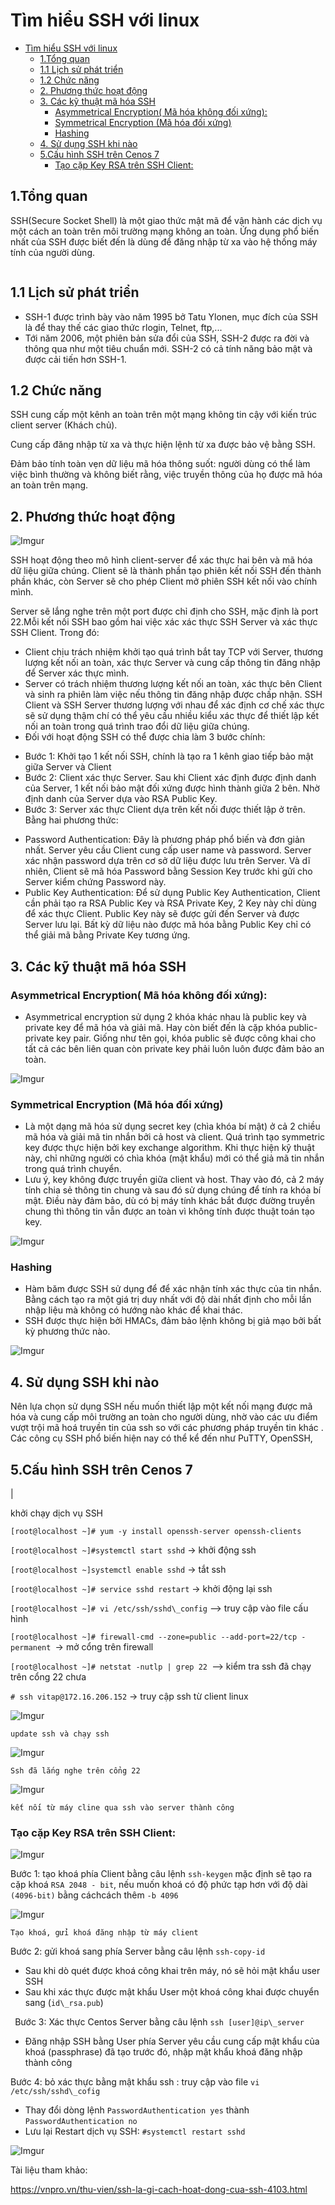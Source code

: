 # Tìm hiểu SSH với linux
- [Tìm hiểu SSH với linux](#tìm-hiểu-ssh-với-linux)
  - [1.Tổng quan](#1tổng-quan)
  - [1.1 Lịch sử phát triển](#11-lịch-sử-phát-triển)
  - [1.2 Chức năng](#12-chức-năng)
  - [2. Phương thức hoạt động](#2-phương-thức-hoạt-động)
  - [3. Các kỹ thuật mã hóa SSH](#3-các-kỹ-thuật-mã-hóa-ssh)
    - [Asymmetrical Encryption( Mã hóa không đối xứng):](#asymmetrical-encryption-mã-hóa-không-đối-xứng)
    - [Symmetrical Encryption (Mã hóa đối xứng)](#symmetrical-encryption-mã-hóa-đối-xứng)
    - [Hashing](#hashing)
  - [4. Sử dụng SSH khi nào](#4-sử-dụng-ssh-khi-nào)
  - [5.Cấu hình SSH trên Cenos 7](#5cấu-hình-ssh-trên-cenos-7)
    - [Tạo cặp Key RSA trên SSH Client:](#tạo-cặp-key-rsa-trên-ssh-client)


## 1.Tổng quan
SSH(Secure Socket Shell) là một giao thức mật mã để vận hành các dịch vụ một cách an toàn trên môi trường mạng không an toàn. Ứng dụng phổ biến nhất của SSH được biết đến là dùng để đăng nhập từ xa vào hệ thống máy tính của người dùng.

![[](Aspose.Words.0c3871b3-42a1-4c56-8357-465728b29f06.001.png)](https://i.imgur.com/dl0YMR6.png)
## 1.1 Lịch sử phát triển
- SSH-1 được trình bày vào năm 1995 bở Tatu Ylonen, mục đích của SSH là để thay thế các giao thức rlogin, Telnet, ftp,...
- Tới năm 2006, một phiên bản sửa đổi của SSH, SSH-2 được ra đời và thông qua như một tiêu chuẩn mới. SSH-2 có cả tính năng bảo mật và được cải tiến hơn SSH-1.
## 1.2 Chức năng
SSH cung cấp một kênh an toàn trên một mạng không tin cậy với kiến trúc client server (Khách chủ). 

Cung cấp đăng nhập từ xa và thực hiện lệnh từ xa được bảo vệ bằng SSH. 

Đảm bảo tính toàn vẹn dữ liệu mã hóa thông suốt: người dùng có thể làm việc bình thường và không biết rằng, việc truyền thông của họ được mã hóa an toàn trên mạng.
## 2. Phương thức hoạt động

![Imgur](https://i.imgur.com/WpDvB9H.png)

SSH hoạt động theo mô hình client-server để xác thực hai bên và mã hóa dữ liệu giữa chúng. Client sẽ là thành phần tạo phiên kết nối SSH đến thành phần khác, còn Server sẽ cho phép Client mở phiên SSH kết nối vào chính mình.

Server sẽ lắng nghe trên một port được chỉ định cho SSH, mặc định là port 22.Mỗi kết nối SSH bao gồm hai việc xác  xác thực SSH Server và xác thực SSH Client. Trong đó:

- Client chịu trách nhiệm khởi tạo quá trình bắt tay TCP với Server, thương lượng kết nối an toàn, xác thực Server và cung cấp thông tin đăng nhập để Server xác thực mình.
- Server có trách nhiệm thương lượng kết nối an toàn, xác thực bên Client và sinh ra phiên làm việc nếu thông tin đăng nhập được chấp nhận. SSH Client và SSH Server thương lượng với nhau để xác định cơ chế xác thực sẽ sử dụng thậm chí có thể yêu cầu nhiều kiểu xác thực để thiết lập kết nối an toàn trong quá trình trao đổi dữ liệu giữa chúng.
- Đối với hoạt động SSH có thể được chia làm 3 bước chính:
+ Bước 1: Khởi tạo 1 kết nối SSH, chính là tạo ra 1 kênh giao tiếp bảo mật giữa Server và Client
+ Bước 2: Client xác thực Server. Sau khi Client xác định được định danh của Server, 1 kết nối bảo mật đối xứng được hình thành giữa 2 bên. Nhờ định danh của Server dựa vào RSA Public Key.
+ Bước 3: Server xác thực Client dựa trên kết nối được thiết lập ở trên. Bằng hai phương thức:
- Password Authentication: Đây là phương pháp phổ biến và đơn giản nhất. Server yêu cầu Client cung cấp user name và password. Server xác nhận password dựa trên cơ sở dữ liệu được lưu trên Server. Và dĩ nhiên,  Client sẽ mã hóa Password bằng Session Key trước khi gửi cho Server kiểm chứng Password này.
- Public Key Authentication: Để sử dụng Public Key Authentication, Client cần phải tạo ra RSA Public Key và RSA Private Key, 2 Key này chỉ dùng để xác thực Client. Public Key này sẽ được gửi đến Server và được Server lưu lại. Bất kỳ dữ liệu nào được mã hóa bằng Public Key chỉ có thể giải mã bằng Private Key tương ứng.

## 3. Các kỹ thuật mã hóa SSH
### Asymmetrical Encryption( Mã hóa không đối xứng): 
  - Asymmetrical encryption sử dụng 2 khóa khác nhau là public key và private key để mã hóa và giải mã. Hay còn biết đến là cặp khóa public-private key pair. Giống như tên gọi, khóa public sẽ được công khai cho tất cả các bên liên quan còn private key phải luôn luôn được đảm bảo an toàn.

![Imgur](https://i.imgur.com/CYb4SfK.png)

### Symmetrical Encryption (Mã hóa đối xứng)
  - Là một dạng mã hóa sử dụng secret key (chìa khóa bí mật) ở cả 2 chiều mã hóa và giải mã tin nhắn bởi cả host và client. Quá trình tạo symmetric key được thực hiện bởi key exchange algorithm. Khi thực hiện kỹ thuật này, chỉ những người có chìa khóa (mật khẩu) mới có thể giả mã tin nhắn trong quá trình chuyển.
  - Lưu ý, key không được truyền giữa client và host. Thay vào đó, cả 2 máy tính chia sẻ thông tin chung và sau đó sử dụng chúng để tính ra khóa bí mật. Điều này đảm bảo, dù có bị máy tính khác bắt được đường truyền chung thì thông tin vẫn được an toàn vì không tính được thuật toán tạo key.

![Imgur](https://i.imgur.com/NsZDUD9.png)
### Hashing
  - Hàm băm được SSH sử dụng để  để xác nhận tính xác thực của tin nhắn. Bằng cách tạo ra một giá trị duy nhất với độ dài nhất định cho mỗi lần nhập liệu mà không có hướng nào khác để khai thác.
  - SSH được thực hiện bởi HMACs, đảm bảo lệnh không bị giả mạo bởi bất kỳ phương thức nào.

![Imgur](https://i.imgur.com/fY2vMvB.png)






## 4. Sử dụng SSH khi nào
Nên lựa chọn sử dụng SSH nếu muốn thiết lập một kết nối mạng được mã hóa và cung cấp môi trường an toàn cho người dùng, nhờ vào các ưu điểm vượt trội mã hoá truyền tin của ssh so với các phương pháp truyền tin khác . Các công cụ SSH phổ biến hiện nay có thể kể đến như PuTTY, OpenSSH,


## 5.Cấu hình SSH trên Cenos 7


|<p>khởi chạy dịch vụ SSH </p><p>```[root@localhost ~]# yum -y install openssh-server openssh-clients```</p><p>```[root@localhost ~]#systemctl start sshd``` →  khởi động ssh</p><p>```[root@localhost ~]systemctl enable sshd``` → tắt ssh</p><p>```[root@localhost ~]# service sshd restart``` → khởi động lại ssh</p><p>```[root@localhost ~]# vi /etc/ssh/sshd\_config``` –> truy cập vào file cấu hình</p><p>```[root@localhost ~]# firewall-cmd --zone=public --add-port=22/tcp -permanent ```→ mở cổng trên firewall</p><p>```[root@localhost ~]# netstat -nutlp | grep 22 ```–> kiểm tra ssh đã chạy trên cổng 22 chưa</p><p>```# ssh vitap@172.16.206.152``` → truy cập ssh từ client linux</p>





![Imgur](https://i.imgur.com/0ZF5JZF.png)




`update ssh và chạy ssh`





![Imgur](https://i.imgur.com/OJKapZT.png)




`Ssh đã lắng nghe trên cổng 22`



![Imgur](https://i.imgur.com/3jwKlSp.png)





`kết nối từ máy cline qua ssh vào server thành công`




### Tạo cặp Key RSA trên SSH Client:




![Imgur](https://i.imgur.com/cIjQwfS.png)




Bước 1: tạo khoá phía Client bằng câu lệnh `ssh-keygen` mặc định sẽ tạo ra cặp khoá `RSA 2048 - bit`, nếu muốn khoá có độ phức tạp hơn với độ dài `(4096-bit)` bằng cáchcách thêm `-b 4096`





![Imgur](https://i.imgur.com/Jmt1hWx.png)




`Tạo khoá, gửi khoá đăng nhập từ máy client`


Bước 2: gửi khoá sang phía Server bằng câu lệnh ```ssh-copy-id``` 

- Sau khi dò quét được khoá công khai trên máy, nó sẽ hỏi mật khẩu user SSH
- Sau khi xác thực được mật khẩu User một khoá công khai được chuyển sang (`id\_rsa.pub`)

` `Bước 3: Xác thực Centos Server bằng câu lệnh `ssh [user]@ip\_server`

- Đăng nhập SSH bằng User phía Server yêu cầu cung cấp mật khẩu của khoá (passphrase) đã tạo trước đó, nhập mật khẩu khoá đăng nhập thành công

Bước 4: bỏ xác thực bằng mật khẩu ssh : truy cập vào file  ```vi /etc/ssh/sshd\_cofig```

- Thay đổi dòng lệnh `PasswordAuthentication yes` thành `PasswordAuthentication no`
- Lưu lại Restart dịch vụ SSH: ```#systemctl restart sshd```




![Imgur](https://i.imgur.com/2gOPIKd.png)




Tài liệu tham khảo:

https://vnpro.vn/thu-vien/ssh-la-gi-cach-hoat-dong-cua-ssh-4103.html

